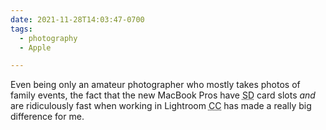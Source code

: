 ```yaml
---
date: 2021-11-28T14:03:47-0700
tags:
  - photography
  - Apple

---
```


Even being only an amateur photographer who mostly takes photos of family events, the fact that the new MacBook Pros have <abbr title="Secure Digital">SD</abbr> card slots *and* are ridiculously fast when working in Lightroom <abbr title="Creative Cloud">CC</abbr> has made a really big difference for me.